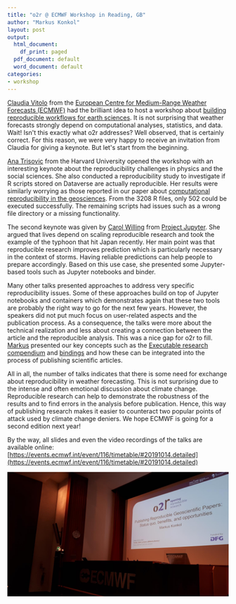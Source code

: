 ```yaml
---
title: "o2r @ ECMWF Workshop in Reading, GB"
author: "Markus Konkol"
layout: post
output:
  html_document:
    df_print: paged
  pdf_document: default
  word_document: default
categories:
- workshop
---
```


[Claudia Vitolo](https://twitter.com/clavitolo) from the [European Centre for Medium-Range Weather Forecasts (ECMWF)](https://www.ecmwf.int/) had the brilliant idea to host a workshop about [building reproducible workflows for earth sciences](https://www.ecmwf.int/en/learning/workshops/building-reproducible-workflows). It is not surprising that weather forecasts strongly depend on computational analyses, statistics, and data. Wait! Isn't this exactly what o2r addresses? Well observed, that is certainly correct. For this reason, we were very happy to receive an invitation from Claudia for giving a keynote. But let's start from the beginning. 

[Ana Trisovic](https://twitter.com/atrisovic?s=17) from the Harvard University opened the workshop with an interesting keynote about the reproducibility challenges in physics and the social sciences. She also conducted a reproducibility study to investigate if R scripts stored on Dataverse are actually reproducible. Her results were similarly worrying as those reported in our paper about [computational reproducibility in the geosciences](https://www.tandfonline.com/doi/full/10.1080/13658816.2018.1508687). From the 3208 R files, only 502 could be executed successfully. The remaining scripts had issues such as a wrong file directory or a missing functionality. 

The second keynote was given by [Carol Willing](https://twitter.com/willingcarol?lang=de) from [Project Jupyter](https://twitter.com/projectjupyter). She argued that lives depend on scaling reproducible research and took the example of the typhoon that hit Japan recently. Her main point was that reproducible research improves prediction which is particularly necessary in the context of storms. Having reliable predictions can help people to prepare accordingly. Based on this use case, she presented some Jupyter-based tools such as Jupyter notebooks and binder.

Many other talks presented approaches to address very specific reproducibility issues. Some of these approaches build on top of Jupyter notebooks and containers which demonstrates again that these two tools are probably the right way to go for the next few years. However, the speakers did not put much focus on user-related aspects and the publication process. As a consequence, the talks were more about the technical realization and less about creating a connection between the article and the reproducible analysis. This was a nice gap for o2r to fill. [Markus](https://twitter.com/MarkusKonkol) presented our key concepts such as the [Executable research compendium](http://www.dlib.org/dlib/january17/nuest/01nuest.html) and [bindings](https://dl.acm.org/citation.cfm?doid=3340630.3331158) and how these can be integrated into the process of publishing scientific articles.

All in all, the number of talks indicates that there is some need for exchange about reproducibility in weather forecasting. This is not surprising due to the intense and often emotional discussion about climate change. Reproducible research can help to demonstrate the robustness of the results and to find errors in the analysis before publication. Hence, this way of publishing research makes it easier to counteract two popular points of attack used by climate change deniers. We hope ECMWF is going for a second edition next year!

By the way, all slides and even the video recordings of the talks are available online: [https://events.ecmwf.int/event/116/timetable/#20191014.detailed](https://events.ecmwf.int/event/116/timetable/#20191014.detailed)

[![ecmwf](/public/images/ecmwf.jpg)](/public/images/ecmwf.jpg)
